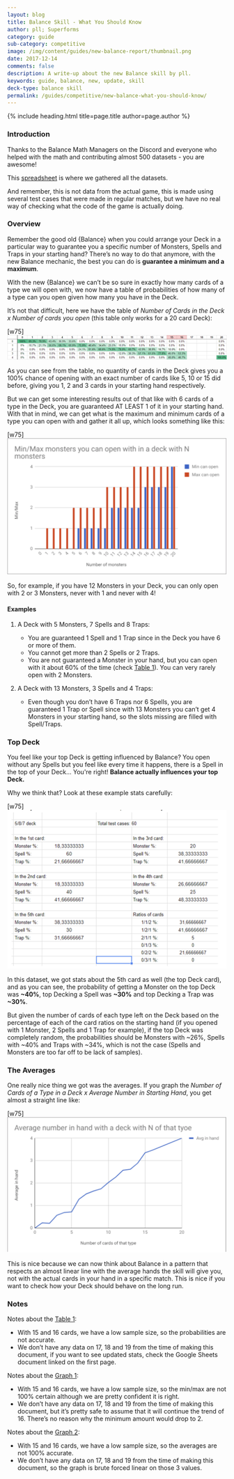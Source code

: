 ```yaml
---
layout: blog
title: Balance Skill - What You Should Know
author: pll; Superforms
category: guide
sub-category: competitive
image: /img/content/guides/new-balance-report/thumbnail.png
date: 2017-12-14
comments: false
description: A write-up about the new Balance skill by pll.
keywords: guide, balance, new, update, skill
deck-type: balance skill
permalink: /guides/competitive/new-balance-what-you-should-know/
---
```


{% include heading.html title=page.title author=page.author %}

### Introduction

Thanks to the Balance Math Managers on the Discord and everyone who helped with the math and contributing almost 500 datasets - you are awesome!

This [spreadsheet](https://goo.gl/ooRts5) is where we gathered all the datasets.

And remember, this is not data from the actual game, this is made using several test cases that were made in regular matches, but we have no real way of checking what the code of the game is actually doing.

### Overview

Remember the good old {Balance} when you could arrange your Deck in a particular way to guarantee you a specific number of Monsters, Spells and Traps in your starting hand? There’s no way to do that anymore, with the new Balance mechanic, the best you can do is **guarantee a minimum and a maximum**.

With the new {Balance} we can’t be so sure in exactly how many cards of a type we will open with, we now have a table of probabilities of how many of a type can you open given how many you have in the Deck.

It’s not that difficult, here we have the table of *Number of Cards in the Deck x Number of cards you open* (this table only works for a 20 card Deck):

<a name="table-1"></a>

[w75]
![Table 1 - Table of probabilities - Check notes for 15~19 card info](/img/content/guides/new-balance-report/table-1.png)

As you can see from the table, no quantity of cards in the Deck gives you a 100% chance of opening with an exact number of cards like 5, 10 or 15 did before, giving you 1, 2 and 3 cards in your starting hand respectively.

But we can get some interesting results out of that like with 6 cards of a type in the Deck, you are guaranteed AT LEAST 1 of it in your starting hand. With that in mind, we can get what is the maximum and minimum cards of a type you can open with and gather it all up, which looks something like this:

<a name="graph-1"></a>

[w75]
![Graph 1 - Table of max/min in the starting hand](/img/content/guides/new-balance-report/graph-1.png)

So, for example, if you have 12 Monsters in your Deck, you can only open with 2 or 3 Monsters, never with 1 and never with 4!

#### Examples

1. A Deck with 5 Monsters, 7 Spells and 8 Traps:
    - You are guaranteed 1 Spell and 1 Trap since in the Deck you have 6 or more of them.
    - You cannot get more than 2 Spells or 2 Traps.
    - You are not guaranteed a Monster in your hand, but you can open with it about 60% of the time (check [Table 1](#table-1)). You can very rarely open with 2 Monsters.

2. A Deck with 13 Monsters, 3 Spells and 4 Traps:
    - Even though you don’t have 6 Traps nor 6 Spells, you are guaranteed 1 Trap or Spell since with 13 Monsters you can’t get 4 Monsters in your starting hand, so the slots missing are filled with Spell/Traps.
 
### Top Deck

You feel like your top Deck is getting influenced by Balance? You open without any Spells but you feel like every time it happens, there is a Spell in the top of your Deck… You're right! **Balance actually influences your top Deck.**

Why we think that? Look at these example stats carefully:

[w75]
![Table 2 - Stats about 5/8/7 Deck](/img/content/guides/new-balance-report/table-2.png)

In this dataset, we got stats about the 5th card as well (the top Deck card), and as you can see, the probability of getting a Monster on the top Deck was **~40%**, top Decking a Spell was **~30%** and top Decking a Trap was **~30%**.
	
But given the number of cards of each type left on the Deck based on the percentage of each of the card ratios on the starting hand (if you opened with 1 Monster, 2 Spells and 1 Trap for example), if the top Deck was completely random, the probabilities should be Monsters with ~26%, Spells with ~40% and Traps with ~34%, which is not the case (Spells and Monsters are too far off to be lack of samples).

### The Averages

One really nice thing we got was the averages. If you graph the *Number of Cards of a Type in a Deck x Average Number in Starting Hand*, you get almost a straight line like:

<a name="graph-2"></a>

[w75]
![Graph 2 - Average number in hand x Number in the Deck - Check notes](/img/content/guides/new-balance-report/graph-2.png)

This is nice because we can now think about Balance in a pattern that respects an almost linear line with the average hands the skill will give you, not with the actual cards in your hand in a specific match. This is nice if you want to check how your Deck should behave on the long run.

### Notes

Notes about the [Table 1](#table-1):
- With 15 and 16 cards, we have a low sample size, so the probabilities are not accurate.
- We don’t have any data on 17, 18 and 19 from the time of making this document, if you want to see updated stats, check the Google Sheets document linked on the first page.

Notes about the [Graph 1](#graph-1):
- With 15 and 16 cards, we have a low sample size, so the min/max are not 100% certain although we are pretty confident it is right.
- We don’t have any data on 17, 18 and 19 from the time of making this document, but it’s pretty safe to assume that it will continue the trend of 16. There’s no reason why the minimum amount would drop to 2.

Notes about the [Graph 2](#graph-2):
- With 15 and 16 cards, we have a low sample size, so the averages are not 100% accurate.
- We don’t have any data on 17, 18 and 19 from the time of making this document, so the graph is brute forced linear on those 3 values.
